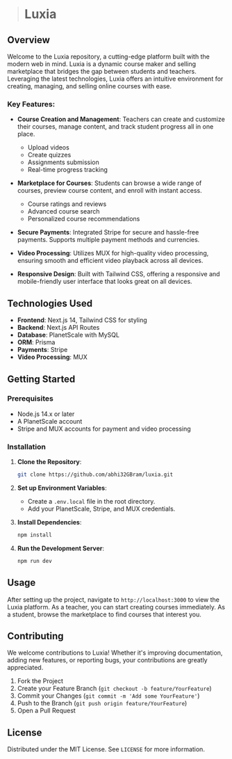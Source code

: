 > # Luxia 

## Overview

Welcome to the Luxia repository, a cutting-edge platform built with the modern web in mind. Luxia is a dynamic course maker and selling marketplace that bridges the gap between students and teachers. Leveraging the latest technologies, Luxia offers an intuitive environment for creating, managing, and selling online courses with ease.

### Key Features:
- **Course Creation and Management**: Teachers can create and customize their courses, manage content, and track student progress all in one place. 
  - Upload videos
  - Create quizzes
  - Assignments submission
  - Real-time progress tracking

- **Marketplace for Courses**: Students can browse a wide range of courses, preview course content, and enroll with instant access. 
  - Course ratings and reviews
  - Advanced course search
  - Personalized course recommendations

- **Secure Payments**: Integrated Stripe for secure and hassle-free payments. Supports multiple payment methods and currencies.

- **Video Processing**: Utilizes MUX for high-quality video processing, ensuring smooth and efficient video playback across all devices.

- **Responsive Design**: Built with Tailwind CSS, offering a responsive and mobile-friendly user interface that looks great on all devices.

## Technologies Used
- **Frontend**: Next.js 14, Tailwind CSS for styling
- **Backend**: Next.js API Routes
- **Database**: PlanetScale with MySQL
- **ORM**: Prisma
- **Payments**: Stripe
- **Video Processing**: MUX

## Getting Started

### Prerequisites
- Node.js 14.x or later
- A PlanetScale account
- Stripe and MUX accounts for payment and video processing

### Installation
1. **Clone the Repository**:
   ```sh
   git clone https://github.com/abhi32GBram/luxia.git
   ```
2. **Set up Environment Variables**:
   - Create a `.env.local` file in the root directory.
   - Add your PlanetScale, Stripe, and MUX credentials.

3. **Install Dependencies**:
   ```sh
   npm install
   ```
   
4. **Run the Development Server**:
   ```sh
   npm run dev
   ```

## Usage

After setting up the project, navigate to `http://localhost:3000` to view the Luxia platform. As a teacher, you can start creating courses immediately. As a student, browse the marketplace to find courses that interest you.

## Contributing

We welcome contributions to Luxia! Whether it's improving documentation, adding new features, or reporting bugs, your contributions are greatly appreciated.

1. Fork the Project
2. Create your Feature Branch (`git checkout -b feature/YourFeature`)
3. Commit your Changes (`git commit -m 'Add some YourFeature'`)
4. Push to the Branch (`git push origin feature/YourFeature`)
5. Open a Pull Request

## License

Distributed under the MIT License. See `LICENSE` for more information.
